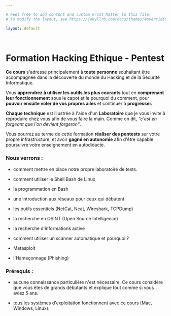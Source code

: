 ```yaml
---

# Feel free to add content and custom Front Matter to this file.
# To modify the layout, see https://jekyllrb.com/docs/themes/#overriding-theme-defaults

layout: default

---
```



# Formation Hacking Ethique - Pentest

**Ce cours** s'adresse principalement à **toute personne** souhaitant être accompagnée dans la découverte du monde du Hacking et de la Sécurité Informatique.

Vous **apprendrez à utiliser les outils les plus courants** tout en **comprenant leur fonctionnement** sous le capot et le pourquoi du comment, pour **pouvoir ensuite voler de vos propres ailes** et continuer à **progresser.**

**Chaque technique** est illustrée à l'aide d'un **Laboratoire** que je vous invite à reproduire chez vous afin de vous faire la main. Comme on dit, _"c'est en forgeant que l'on devient forgeron"_.

Vous pourrez au terme de cette formation **réaliser des pentests** sur votre propre infrastructure, et avoir **gagné en autonomie** afin d'être capable poursuivre votre enseignement en autodidacte.

### Nous verrons :

* comment mettre en place notre propre laboratoire de tests.

* comment utiliser le Shell Bash de Linux

* la programmation en Bash

* une introduction aux réseaux pour ceux qui débutent

* les outils essentiels (NetCat, Ncat, Wireshark, TCPDump)

* la recherche en OSINT (Open Source Intelligence)

* la recherche d'informations active

* comment utiliser un scanner automatique et pourquoi ?

* Metasploit

* l'Hameçonnage (Phishing)

### Prérequis :

* aucune connaissance particulière n'est nécessaire. Ce cours considère que vous êtes de grands débutants et explique tout comme si vous aviez 5 ans.

* tous les systèmes d'exploitation fonctionnent avec ce cours (Mac, Windows, Linux). 


